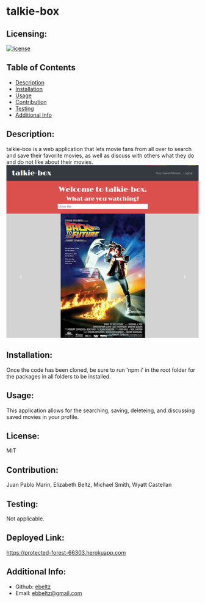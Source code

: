 # talkie-box

  ## Licensing:
  [![license](https://img.shields.io/badge/license-MIT-green)](https://shields.io)

  ## Table of Contents
  - [Description](#description)
  - [Installation](#installation)
  - [Usage](#usage)
  - [Contribution](#contribution)
  - [Testing](#testing)
  - [Additional Info](#additional-info)

  ## Description:
  talkie-box is a web application that lets movie fans from all over to search and save their favorite movies, as well as discuss with others what they do and do not like about their movies.
  <br>
  <img src='image/talkiebox.PNG'>

  ## Installation:
  Once the code has been cloned, be sure to run 'npm i' in the root folder for the packages in all folders to be installed.

  ## Usage:
  This application allows for the searching, saving, deleteing, and discussing saved movies in your profile.

  ## License:
  MIT

  ## Contribution:
  Juan Pablo Marin, Elizabeth Beltz, Michael Smith, Wyatt Castellan

  ## Testing:
  Not applicable.
  
  ## Deployed Link:
  https://protected-forest-66303.herokuapp.com 

  ## Additional Info:
  - Github: [ebeltz](https://github.com/ebeltz)
  - Email: ebbeltz@gmail.com
